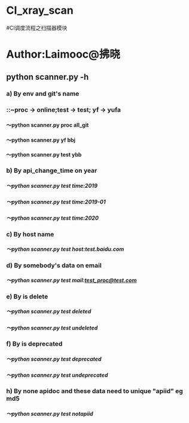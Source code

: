 # CI_xray_scan
#CI调度流程之扫描器模块
# Author:Laimooc@拂晓

## python scanner.py -h
### a) By env and git's name
### ::~proc -> online;test -> test; yf -> yufa
#### ～python scanner.py proc all_git
#### ～python scanner.py yf bbj
#### ～python scanner.py test ybb

### b) By api_change_time on year
##### ～python scanner.py test time:2019
##### ～python scanner.py test time:2019-01
##### ～python scanner.py test time:2020

### c) By host name
##### ～python scanner.py test host:test.baidu.com

### d) By somebody's data on email
##### ～python scanner.py test mail:test_proc@test.com

### e) By is delete
##### ～python scanner.py test deleted
##### ～python scanner.py test undeleted

### f) By is deprecated
##### ～python scanner.py test deprecated
##### ～python scanner.py test undeprecated

### h) By none apidoc and these data need to unique "apiid" eg md5
##### ～python scanner.py test notapiid
